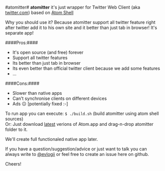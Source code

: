 
#atomitter#
**atomitter** it's just wrapper for Twitter Web Client (aka [twitter.com](https://twitter.com)) based on [Atom Shell](https://github.com/atom/atom-shell)

Why you should use it? Because atomitter support all twitter feature right after twitter add it to his own site and it better than just tab in browser! It's separate app!

####Pros:####

- It's open source (and free) forever
- Support all twitter features
- Its better than just tab in browser
- Its even better than official twitter client because we add some features
- ...

####Cons:####

- Slower than native apps
- Can't synchronise clients on different devices
- Ads 😐 [potentially fixed :-]

To run app you can execute: `$ ./build.sh` (build atomitter using atom shell sources)  
Or: Just download [latest](https://github.com/atom/atom-shell/releases/latest) verions of Atom.app and drag-n-drop atomitter folder to it.

We'll create full functionaled native app later.

If you have a question/suggestion/advice or just want to talk you can always write to [@evlogii](https://twitter.com/evlogii) or feel free to create an issue here on github.

Cheers!
